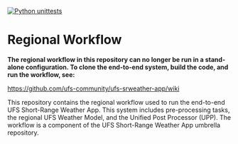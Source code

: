 [![Python unittests](https://github.com/ufs-community/regional_workflow/actions/workflows/python_unittests.yaml/badge.svg)](https://github.com/ufs-community/regional_workflow/actions/workflows/python_unittests.yaml)

# Regional Workflow
  
**The regional workflow in this repository can no longer be run in a stand-alone configuration. To clone the end-to-end system, build the code, and run the workflow, see:**

https://github.com/ufs-community/ufs-srweather-app/wiki

This repository contains the regional workflow used to run the end-to-end UFS Short-Range Weather App.
This system includes pre-processing tasks, the regional UFS Weather Model, and the Unified Post Processor (UPP).
The workflow is a component of the UFS Short-Range Weather App umbrella repository.
